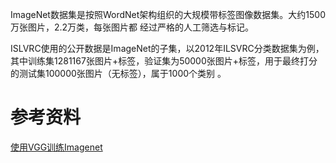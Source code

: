 
ImageNet数据集是按照WordNet架构组织的大规模带标签图像数据集。大约1500万张图片，2.2万类，每张图片都 经过严格的人工筛选与标记。


ISLVRC使用的公开数据是ImageNet的子集，以2012年ILSVRC分类数据集为例，其中训练集1281167张图片+标签，验证集为50000张图片+标签，用于最终打分的测试集100000张图片（无标签），属于1000个类别 。




# 参考资料
[使用VGG训练Imagenet](https://blog.csdn.net/kesonyk/article/details/53819132)